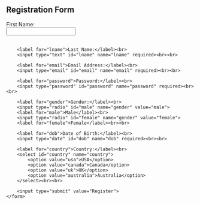 <!DOCTYPE html>
<html lang="en">
<head>
    <meta charset="UTF-8">
    <meta name="viewport" content="width=device-width, initial-scale=1.0">
    <title>Registration Form</title>
</head>
<body>
    <h2>Registration Form</h2>
    <form action="#" method="post">
        <label for="fname">First Name:</label><br>
        <input type="text" id="fname" name="fname" required><br><br>

        <label for="lname">Last Name:</label><br>
        <input type="text" id="lname" name="lname" required><br><br>

        <label for="email">Email Address:</label><br>
        <input type="email" id="email" name="email" required><br><br>

        <label for="password">Password:</label><br>
        <input type="password" id="password" name="password" required><br><br>

        <label for="gender">Gender:</label><br>
        <input type="radio" id="male" name="gender" value="male">
        <label for="male">Male</label><br>
        <input type="radio" id="female" name="gender" value="female">
        <label for="female">Female</label><br><br>

        <label for="dob">Date of Birth:</label><br>
        <input type="date" id="dob" name="dob" required><br><br>

        <label for="country">Country:</label><br>
        <select id="country" name="country">
            <option value="usa">USA</option>
            <option value="canada">Canada</option>
            <option value="uk">UK</option>
            <option value="australia">Australia</option>
        </select><br><br>

        <input type="submit" value="Register">
    </form>
</body>
</html>

